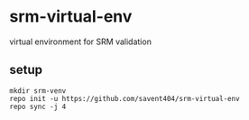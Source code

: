 # srm-virtual-env
virtual environment for SRM validation

## setup
```
mkdir srm-venv
repo init -u https://github.com/savent404/srm-virtual-env
repo sync -j 4
```
